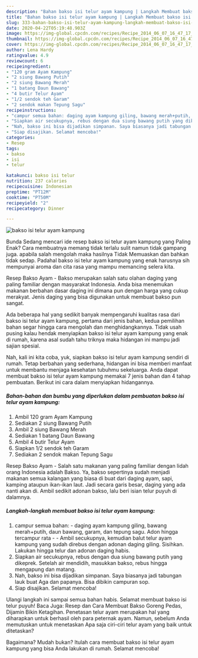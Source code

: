 ```yaml
---
description: "Bahan bakso isi telur ayam kampung | Langkah Membuat bakso isi telur ayam kampung Yang Enak dan Simpel"
title: "Bahan bakso isi telur ayam kampung | Langkah Membuat bakso isi telur ayam kampung Yang Enak dan Simpel"
slug: 333-bahan-bakso-isi-telur-ayam-kampung-langkah-membuat-bakso-isi-telur-ayam-kampung-yang-enak-dan-simpel
date: 2020-04-22T05:19:48.903Z
image: https://img-global.cpcdn.com/recipes/Recipe_2014_06_07_16_47_17_338_84e853_original_20131224_053426/751x532cq70/bakso-isi-telur-ayam-kampung-foto-resep-utama.jpg
thumbnail: https://img-global.cpcdn.com/recipes/Recipe_2014_06_07_16_47_17_338_84e853_original_20131224_053426/751x532cq70/bakso-isi-telur-ayam-kampung-foto-resep-utama.jpg
cover: https://img-global.cpcdn.com/recipes/Recipe_2014_06_07_16_47_17_338_84e853_original_20131224_053426/751x532cq70/bakso-isi-telur-ayam-kampung-foto-resep-utama.jpg
author: Lena Hardy
ratingvalue: 4.9
reviewcount: 6
recipeingredient:
- "120 gram Ayam Kampung"
- "2 siung Bawang Putih"
- "2 siung Bawang Merah"
- "1 batang Daun Bawang"
- "4 butir Telur Ayam"
- "1/2 sendok teh Garam"
- "2 sendok makan Tepung Sagu"
recipeinstructions:
- "campur semua bahan: daging ayam kampung giling, bawang merah+putih, daun bawang, garam, dan tepung sagu. Adon hingga tercampur rata  Ambil secukupnya, kemudian balut telur ayam kampung yang sudah direbus dengan adonan daging giling. Sisihkan. Lakukan hingga telur dan adonan daging habis."
- "Siapkan air secukupnya, rebus dengan dua siung bawang putih yang dikeprek. Setelah air mendidih, masukkan bakso, rebus hingga mengapung dan matang."
- "Nah, bakso ini bisa dijadikan simpanan. Saya biasanya jadi tabungan lauk buat Aga dan papanya. Bisa dibikin campuran sop."
- "Siap disajikan. Selamat mencoba!"
categories:
- Resep
tags:
- bakso
- isi
- telur

katakunci: bakso isi telur 
nutrition: 237 calories
recipecuisine: Indonesian
preptime: "PT12M"
cooktime: "PT50M"
recipeyield: "2"
recipecategory: Dinner

---
```



![bakso isi telur ayam kampung](https://img-global.cpcdn.com/recipes/Recipe_2014_06_07_16_47_17_338_84e853_original_20131224_053426/751x532cq70/bakso-isi-telur-ayam-kampung-foto-resep-utama.jpg)

Bunda Sedang mencari ide resep bakso isi telur ayam kampung yang Paling Enak? Cara membuatnya memang tidak terlalu sulit namun tidak gampang juga. apabila salah mengolah maka hasilnya Tidak Memuaskan dan bahkan tidak sedap. Padahal bakso isi telur ayam kampung yang enak harusnya sih mempunyai aroma dan cita rasa yang mampu memancing selera kita.

Resep Bakso Ayam - Bakso merupakan salah satu olahan daging yang paling familiar dengan masyarakat Indonesia. Anda bisa menemukan makanan berbahan dasar daging ini dimana pun dengan harga yang cukup merakyat. Jenis daging yang bisa digunakan untuk membuat bakso pun sangat.

Ada beberapa hal yang sedikit banyak mempengaruhi kualitas rasa dari bakso isi telur ayam kampung, pertama dari jenis bahan, kedua pemilihan bahan segar hingga cara mengolah dan menghidangkannya. Tidak usah pusing kalau hendak menyiapkan bakso isi telur ayam kampung yang enak di rumah, karena asal sudah tahu triknya maka hidangan ini mampu jadi sajian spesial.


Nah, kali ini kita coba, yuk, siapkan bakso isi telur ayam kampung sendiri di rumah. Tetap berbahan yang sederhana, hidangan ini bisa memberi manfaat untuk membantu menjaga kesehatan tubuhmu sekeluarga. Anda dapat membuat bakso isi telur ayam kampung memakai 7 jenis bahan dan 4 tahap pembuatan. Berikut ini cara dalam menyiapkan hidangannya.

<!--inarticleads1-->

##### Bahan-bahan dan bumbu yang diperlukan dalam pembuatan bakso isi telur ayam kampung:

1. Ambil 120 gram Ayam Kampung
1. Sediakan 2 siung Bawang Putih
1. Ambil 2 siung Bawang Merah
1. Sediakan 1 batang Daun Bawang
1. Ambil 4 butir Telur Ayam
1. Siapkan 1/2 sendok teh Garam
1. Sediakan 2 sendok makan Tepung Sagu


Resep Bakso Ayam - Salah satu makanan yang paling familiar dengan lidah orang Indonesia adalah Bakso. Ya, bakso sepertinya sudah menjadi makanan semua kalangan yang biasa di buat dari daging ayam, sapi, kamping ataupun ikan-ikan laut. Jadi secara garis besar, daging yang ada nanti akan di. Ambil sedikit adonan bakso, lalu beri isian telur puyuh di dalamnya. 

<!--inarticleads2-->

##### Langkah-langkah membuat bakso isi telur ayam kampung:

1. campur semua bahan: - daging ayam kampung giling, bawang merah+putih, daun bawang, garam, dan tepung sagu. Adon hingga tercampur rata -  - Ambil secukupnya, kemudian balut telur ayam kampung yang sudah direbus dengan adonan daging giling. Sisihkan. Lakukan hingga telur dan adonan daging habis.
1. Siapkan air secukupnya, rebus dengan dua siung bawang putih yang dikeprek. Setelah air mendidih, masukkan bakso, rebus hingga mengapung dan matang.
1. Nah, bakso ini bisa dijadikan simpanan. Saya biasanya jadi tabungan lauk buat Aga dan papanya. Bisa dibikin campuran sop.
1. Siap disajikan. Selamat mencoba!


Ulangi langkah ini sampai semua bahan habis. Selamat membuat bakso isi telur puyuh! Baca Juga: Resep dan Cara Membuat Bakso Goreng Pedas, Dijamin Bikin Ketagihan. Penetasan telur ayam merupakan hal yang diharapkan untuk berhasil oleh para peternak ayam. Namun, sebelum Anda memutuskan untuk menetaskan Apa saja ciri-ciri telur ayam yang baik untuk ditetaskan? 

Bagaimana? Mudah bukan? Itulah cara membuat bakso isi telur ayam kampung yang bisa Anda lakukan di rumah. Selamat mencoba!
